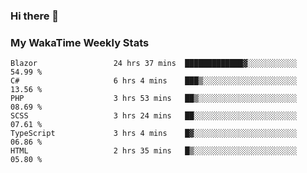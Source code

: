 ### Hi there 👋

<!--
**royschrauwen/royschrauwen** is a ✨ _special_ ✨ repository because its `README.md` (this file) appears on your GitHub profile.

Here are some ideas to get you started:

- 🔭 I’m currently working on ...
- 🌱 I’m currently learning ...
- 👯 I’m looking to collaborate on ...
- 🤔 I’m looking for help with ...
- 💬 Ask me about ...
- 📫 How to reach me: ...
- 😄 Pronouns: ...
- ⚡ Fun fact: ...
-->


### My WakaTime Weekly Stats
<!--START_SECTION:waka-->

```text
Blazor                 24 hrs 37 mins  █████████████▓░░░░░░░░░░░   54.99 %
C#                     6 hrs 4 mins    ███▒░░░░░░░░░░░░░░░░░░░░░   13.56 %
PHP                    3 hrs 53 mins   ██▒░░░░░░░░░░░░░░░░░░░░░░   08.69 %
SCSS                   3 hrs 24 mins   ██░░░░░░░░░░░░░░░░░░░░░░░   07.61 %
TypeScript             3 hrs 4 mins    █▓░░░░░░░░░░░░░░░░░░░░░░░   06.86 %
HTML                   2 hrs 35 mins   █▒░░░░░░░░░░░░░░░░░░░░░░░   05.80 %
```

<!--END_SECTION:waka-->
